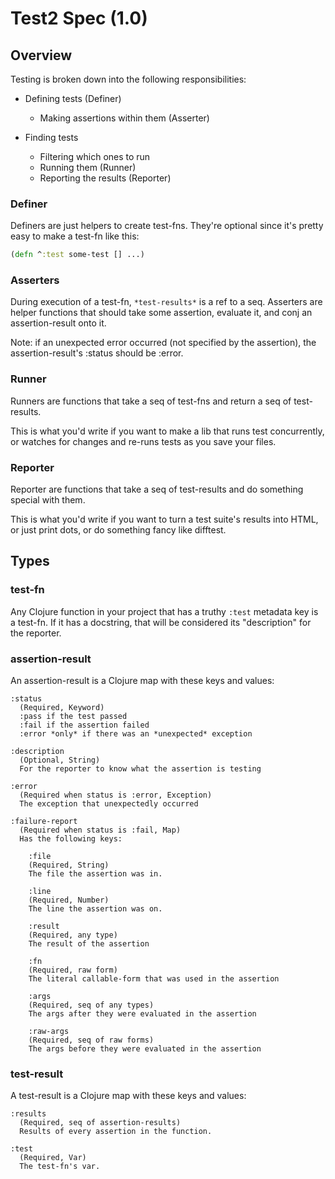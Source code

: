 Test2 Spec (1.0)
================

Overview
--------

Testing is broken down into the following responsibilities:

- Defining tests (Definer)
  - Making assertions within them (Asserter)

- Finding tests
  - Filtering which ones to run
  - Running them (Runner)
  - Reporting the results (Reporter)


### Definer

Definers are just helpers to create test-fns. They're optional since
it's pretty easy to make a test-fn like this:

```clojure
(defn ^:test some-test [] ...)
```


### Asserters

During execution of a test-fn, `*test-results*` is a ref to a
seq. Asserters are helper functions that should take some assertion,
evaluate it, and conj an assertion-result onto it.

Note: if an unexpected error occurred (not specified by the
assertion), the assertion-result's :status should be :error.


### Runner

Runners are functions that take a seq of test-fns and return a seq of
test-results.

This is what you'd write if you want to make a lib that runs test
concurrently, or watches for changes and re-runs tests as you save
your files.


### Reporter

Reporter are functions that take a seq of test-results and do
something special with them.

This is what you'd write if you want to turn a test suite's results
into HTML, or just print dots, or do something fancy like difftest.



Types
-----

### test-fn

Any Clojure function in your project that has a truthy `:test`
metadata key is a test-fn. If it has a docstring, that will be
considered its "description" for the reporter.


### assertion-result

An assertion-result is a Clojure map with these keys and values:

```
:status
  (Required, Keyword)
  :pass if the test passed
  :fail if the assertion failed
  :error *only* if there was an *unexpected* exception

:description
  (Optional, String)
  For the reporter to know what the assertion is testing

:error
  (Required when status is :error, Exception)
  The exception that unexpectedly occurred

:failure-report
  (Required when status is :fail, Map)
  Has the following keys:

    :file
    (Required, String)
    The file the assertion was in.

    :line
    (Required, Number)
    The line the assertion was on.

    :result
    (Required, any type)
    The result of the assertion

    :fn
    (Required, raw form)
    The literal callable-form that was used in the assertion

    :args
    (Required, seq of any types)
    The args after they were evaluated in the assertion

    :raw-args
    (Required, seq of raw forms)
    The args before they were evaluated in the assertion
```

### test-result

A test-result is a Clojure map with these keys and values:

```
:results
  (Required, seq of assertion-results)
  Results of every assertion in the function.

:test
  (Required, Var)
  The test-fn's var.
```
